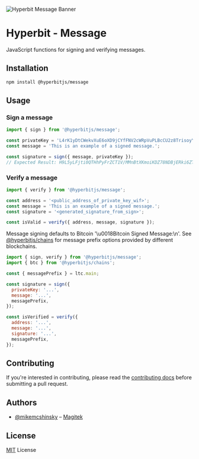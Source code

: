 ![Hyperbit Message Banner](https://github.com/hyperbit-dev/message/raw/master/media/repo-banner.png)

# Hyperbit - Message

JavaScript functions for signing and verifying messages.

## Installation

```bash
npm install @hyperbitjs/message
```

## Usage

### Sign a message

```javascript
import { sign } from '@hyperbitjs/message';

const privateKey = 'L4rK1yDtCWekvXuE6oXD9jCYfFNV2cWRpVuPLBcCU2z8TrisoyY1';
const message = 'This is an example of a signed message.';

const signature = sign({ message, privateKey });
// Expected Result: H9L5yLFjti0QTHhPyFrZCT1V/MMnBtXKmoiKDZ78NDBjERki6ZTQZdSMCtkgoNmp17By9ItJr8o7ChX0XxY91nk=
```

### Verify a message

```javascript
import { verify } from '@hyperbitjs/message';

const address = '<public_address_of_private_key_wif>';
const message = 'This is an example of a signed message.';
const signature = '<generated_signature_from_sign>';

const isValid = verify({ address, message, signature });
```

Message signing defaults to Bitcoin '\u0018Bitcoin Signed Message:\n'. See [@hyperbitjs/chains](https://github.com/hyperbit-dev/chains) for message prefix options provided by different blockchains.

```javascript
import { sign, verify } from '@hyperbitjs/message';
import { btc } from '@hyperbitjs/chains';

const { messagePrefix } = ltc.main;

const signature = sign({
  privateKey: '...',
  message: '...',
  messagePrefix,
});

const isVerified = verify({
  address: '...',
  message: '...',
  signature: '...',
  messagePrefix,
});
```

## Contributing

If you're interested in contributing, please read the [contributing docs](https://github.com/hyperbit-dev/message/blob/master/CONTRIBUTING.md) before submitting a pull request.

## Authors

- [@mikemcshinsky](https://twitter.com/mikemcshinsky) – [Magitek](https://magitek.dev)

## License

[MIT](/LICENSE) License